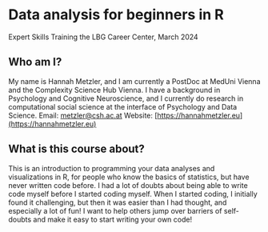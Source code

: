# Data analysis for beginners in R

Expert Skills Training the LBG Career Center, March 2024

## Who am I?

My name is Hannah Metzler, and I am currently a PostDoc at MedUni Vienna and the Complexity Science Hub Vienna. I have a background in Psychology and Cognitive Neuroscience, and I currently do research in computational social science at the interface of Psychology and Data Science. 
Email: metzler@csh.ac.at
Website: [https://hannahmetzler.eu](https://hannahmetzler.eu)

## What is this course about? 

This is an introduction to programming your data analyses and visualizations in R, for people who know the basics of statistics, but have never written code before. I had a lot of doubts about being able to write code myself before I started coding myself. When I started coding, I initially found it challenging, but then it was easier than I had thought, and especially a lot of fun! I want to help others jump over barriers of self-doubts and make it easy to start writing your own code!
